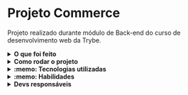 # Projeto Commerce

Projeto realizado durante módulo de Back-end do curso de desenvolvimento web da Trybe.

<details>
  <summary><strong>O que foi feito</strong></summary></br>

  Neste projeto coloquei em prática métodos e operadores para alterar dados no banco de dados não relacional commerce (MongoDB).
  A aplicação foi desenvolvida com:

- `MongoDb`
- `mongosh`
- `docker`

</details>
<details>
  <summary><strong>Como rodar o projeto</strong></summary></br>

  **Com Docker:**

  **:warning: Antes de começar, seu docker-compose precisa estar na versão 1.29 ou superior. [Veja aqui](https://www.digitalocean.com/community/tutorials/how-to-install-and-use-docker-compose-on-ubuntu-20-04-pt) ou [na documentação](https://docs.docker.com/compose/install/) como instalá-lo. No primeiro artigo, você pode substituir onde está com `1.26.0` por `1.29.2`.**

- [ ] `docker run -d --name=mongo-commmerce -v "$PWD:/app" -p 27017:27017 mongo:5.0`
- [ ] Instale a extensão do MongoDb e no seu vscode
- [ ] Abra o Playgroud do MongoDb e cole as queries que estão nos arquivos challenges/

**Localmente:**

**Necessita ter um banco de dados(MongoDb) instalado localmente**

</details>

<details>
  <summary><strong>:memo: Tecnologias utilizadas</strong></summary><br />
  
- `MongoDb`
- `mongosh`
- `docker`

</details>
<details>
  <summary><strong>:memo: Habilidades</strong></summary><br />

- Alterar documentos utilizando métodos de update com operadores simples;
- Alterar documentos utilizando operadores complexos e modificadores;
- Construir queries e expressões complexas utilizando índices textuais e expressões regulares.  

</details>

<details>
  <summary><strong>Devs responsáveis</strong></summary>

- [@Murilo-MRS](https://github.com/Murilo-MRS)

</details>
<!-- Olá, Tryber!
Esse é apenas um arquivo inicial para o README do seu projeto.
É essencial que você preencha esse documento por conta própria, ok?
Não deixe de usar nossas dicas de escrita de README de projetos, e deixe sua criatividade brilhar!
:warning: IMPORTANTE: você precisa deixar nítido:
- quais arquivos/pastas foram desenvolvidos por você; 
- quais arquivos/pastas foram desenvolvidos por outra pessoa estudante;
- quais arquivos/pastas foram desenvolvidos pela Trybe.
-->
